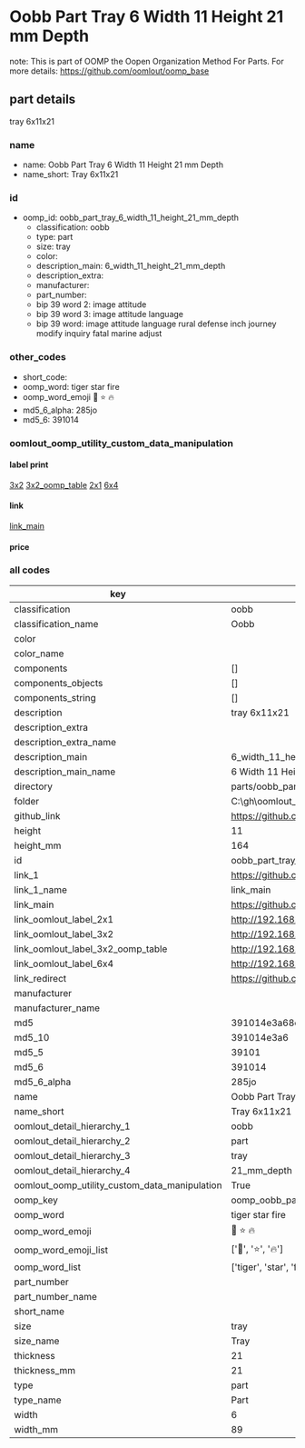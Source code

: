 # Oobb Part Tray 6 Width 11 Height 21 mm Depth  

note: This is part of OOMP the Oopen Organization Method For Parts. For more details: https://github.com/oomlout/oomp_base

##  part details
  



tray 6x11x21



### name
* name: Oobb Part Tray 6 Width 11 Height 21 mm Depth
* name_short: Tray 6x11x21 
### id
* oomp_id: oobb_part_tray_6_width_11_height_21_mm_depth
  * classification: oobb
  * type: part
  * size: tray
  * color: 
  * description_main: 6_width_11_height_21_mm_depth
  * description_extra: 
  * manufacturer: 
  * part_number: 
  * bip 39 word 2: image attitude
  * bip 39 word 3: image attitude language
  * bip 39 word: image attitude language rural defense inch journey modify inquiry fatal marine adjust

### other_codes
* short_code: 
* oomp_word: tiger star fire
* oomp_word_emoji :tiger: :star: :fire:
* md5_6_alpha: 285jo
* md5_6: 391014






### oomlout_oomp_utility_custom_data_manipulation
#### label print
[3x2](http://192.168.1.245:1112/?label=oomp%20285jo)
[3x2_oomp_table](http://192.168.1.108:1112/?label=oomp%20285jo)
[2x1](http://192.168.1.242:1112/?label=oomp%20285jo)
[6x4](http://192.168.1.55:1112/?label=oomp%20285jo)    

#### link

[link_main](https://github.com/oomlout/oomlout_oobb_version_4_generated_parts/tree/main/navigation_oomp/oobb/part/tray/6_width_11_height_21_mm_depth/part)                              

#### price







### all codes 
| key | value |  
| --- | --- |  
| classification | oobb |  
| classification_name | Oobb |  
| color |  |  
| color_name |  |  
| components | [] |  
| components_objects | [] |  
| components_string | [] |  
| description | tray 6x11x21 |  
| description_extra |  |  
| description_extra_name |  |  
| description_main | 6_width_11_height_21_mm_depth |  
| description_main_name | 6 Width 11 Height 21 mm Depth |  
| directory | parts/oobb_part_tray_6_width_11_height_21_mm_depth |  
| folder | C:\gh\oomlout_oobb_version_4_generated_parts\parts\oobb_part_tray_6_width_11_height_21_mm_depth |  
| github_link | https://github.com/oomlout/oomlout_oomp_part_src/tree/main/parts/oobb_part_tray_6_width_11_height_21_mm_depth |  
| height | 11 |  
| height_mm | 164 |  
| id | oobb_part_tray_6_width_11_height_21_mm_depth |  
| link_1 | https://github.com/oomlout/oomlout_oobb_version_4_generated_parts/tree/main/navigation_oomp/oobb/part/tray/6_width_11_height_21_mm_depth/part |  
| link_1_name | link_main |  
| link_main | https://github.com/oomlout/oomlout_oobb_version_4_generated_parts/tree/main/navigation_oomp/oobb/part/tray/6_width_11_height_21_mm_depth/part |  
| link_oomlout_label_2x1 | http://192.168.1.242:1112/?label=oomp%20285jo |  
| link_oomlout_label_3x2 | http://192.168.1.245:1112/?label=oomp%20285jo |  
| link_oomlout_label_3x2_oomp_table | http://192.168.1.108:1112/?label=oomp%20285jo |  
| link_oomlout_label_6x4 | http://192.168.1.55:1112/?label=oomp%20285jo |  
| link_redirect | https://github.com/oomlout/oomlout_oobb_version_4_generated_parts/tree/main/parts/oobb_tray_06_11_21 |  
| manufacturer |  |  
| manufacturer_name |  |  
| md5 | 391014e3a68eaf0dc91cbbd8f9c3ab8a |  
| md5_10 | 391014e3a6 |  
| md5_5 | 39101 |  
| md5_6 | 391014 |  
| md5_6_alpha | 285jo |  
| name | Oobb Part Tray 6 Width 11 Height 21 mm Depth |  
| name_short | Tray 6x11x21  |  
| oomlout_detail_hierarchy_1 | oobb |  
| oomlout_detail_hierarchy_2 | part |  
| oomlout_detail_hierarchy_3 | tray |  
| oomlout_detail_hierarchy_4 | 21_mm_depth |  
| oomlout_oomp_utility_custom_data_manipulation | True |  
| oomp_key | oomp_oobb_part_tray_6_width_11_height_21_mm_depth |  
| oomp_word | tiger star fire |  
| oomp_word_emoji | :tiger: :star: :fire: |  
| oomp_word_emoji_list | [':tiger:', ':star:', ':fire:'] |  
| oomp_word_list | ['tiger', 'star', 'fire'] |  
| part_number |  |  
| part_number_name |  |  
| short_name |  |  
| size | tray |  
| size_name | Tray |  
| thickness | 21 |  
| thickness_mm | 21 |  
| type | part |  
| type_name | Part |  
| width | 6 |  
| width_mm | 89 |  

